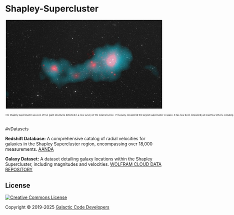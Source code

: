 # Shapley-Supercluster

<div align="center">
<img src="https://raw.githubusercontent.com/Galactic-Code-Developers/Shapley-Supercluster/refs/heads/main/images/Shapley_Supercluster_pillars-3563194837.jpg"
width="500px"/>

<ruby><rt>The Shapley Supercluster was one of five giant structures detected in a new survey of the local Universe.\
Previously considered the largest supercluster in space, it has now been eclipsed by at least four others, including Quipu.\
(Image credit: ESA & Planck Collaboration/Rosat/Digitized Sky Survey)</rt></ruby>.

</div>

#vDatasets

**Redshift Database:** A comprehensive catalog of radial velocities for galaxies in the Shapley Supercluster region, encompassing over 18,000 measurements. 
[AANDA](<https://www.aanda.org/articles/aa/full_html/2020/06/aa37726-20/aa37726-20.html>)

**Galaxy Dataset:** A dataset detailing galaxy locations within the Shapley Supercluster, including magnitudes and velocities. 
[WOLFRAM CLOUD DATA REPOSITORY](<https://datarepository.wolframcloud.com/resources/Sample-Data-Shapley-Supercluster-Galaxies/>)

## License

[![Creative Commons License](<https://i.creativecommons.org/l/by/4.0/88x31.png>)](https://creativecommons.org/licenses/by/4.0/)

Copyright © 2019-2025 [Galactic Code Developers](<https://gist.github.com/ChrisTollefson/](https://github.com/Galactic-Code-Developers>)
